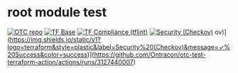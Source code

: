 # root module test

<!--.test-default-test-start-->

[![OTC repo](https://img.shields.io/static/v1?logo=git&style=plastic&label=OTC%20repo&message=✓%206%20|✗%200%20|▲%201|➝%200&color=yellow)](https://github.com/Ontracon/otc-test-terraform-action/actions/runs/3129935931)
[![TF Base](https://img.shields.io/static/v1?logo=terraform&style=plastic&label=TF%20Base&message=✓%203%20|✗%200%20|▲%200|➝%200&color=success)](https://github.com/Ontracon/otc-test-terraform-action/actions/runs/3129935931)
[![TF Compliance (tflint)](https://img.shields.io/static/v1?logo=terraform&style=plastic&label=TF%20Compliance%20(tflint)&message=✓%202%20|✗%20%20|▲%202|➝%200&color=yellow)](https://github.com/Ontracon/otc-test-terraform-action/actions/runs/3129935931)
[![Security (Checkov)](https://img.shields.io/static/v1?logo=terraform&style=plastic&label=Security%20(Checkov)&message=✓%20Success&color=success)](https://github.com/Ontracon/otc-test-terraform-action/actions/runs/3129935931)
ov)](https://img.shields.io/static/v1?logo=terraform&style=plastic&label=Security%20(Checkov)&message=✓%20Success&color=success)](https://github.com/Ontracon/otc-test-terraform-action/actions/runs/3127440007)

<!--.test-default-test-end-->
